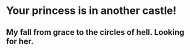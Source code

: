 # Your princess is in another castle!
## My fall from grace to the circles of hell. Looking for her.